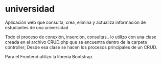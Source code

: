 # universidad
Aplicación web que consulta, crea, elimina y actualiza información de estudiantes de una universidad

Todo el proceso de conexión, inserción, consultas.. lo utilizo con una clase creada en el archivo CRUD.php que se encuentra dentro de la carpeta controller; Desde esa clase se hacen los procesos principales de un CRUD.

Para el Frontend utilizo la libreria Bootstrap.
